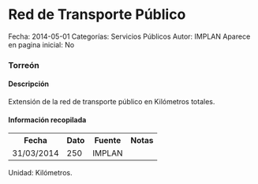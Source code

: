 Red de Transporte Público
=====

Fecha: 2014-05-01
Categorías: Servicios Públicos
Autor: IMPLAN
Aparece en pagina inicial: No

### Torreón

#### Descripción

Extensión de la red de transporte público en Kilómetros totales.

#### Información recopilada

<table class="table table-hover table-bordered matriz">
  <tr><th>Fecha</th><th>Dato</th><th>Fuente</th><th>Notas</th></tr>
  <tr><td class="centrado">31/03/2014</td><td class="derecha">250</td><td>IMPLAN</td><td></td></tr>
</table>

Unidad: Kilómetros.
